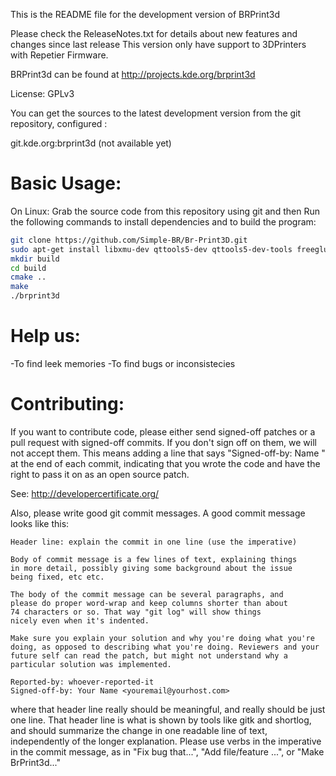 This is the README file for the development version of BRPrint3d

Please check the ReleaseNotes.txt for details about new features and
changes since last release
This version only have support to 3DPrinters with Repetier Firmware.

BRPrint3d can be found at http://projects.kde.org/brprint3d

License: GPLv3

You can get the sources to the latest development version from the git
repository, configured :

git.kde.org:brprint3d (not available yet)

Basic Usage:
============
On Linux:
Grab the source code from this repository using git and then
Run the following commands to install dependencies and to build the program:

```sh
git clone https://github.com/Simple-BR/Br-Print3D.git
sudo apt-get install libxmu-dev qttools5-dev qttools5-dev-tools freeglut3-dev
mkdir build
cd build
cmake ..
make
./brprint3d
```
Help us:
========
-To find leek memories
-To find bugs or inconsistecies

Contributing:
=============

If you want to contribute code, please either send signed-off patches or
a pull request with signed-off commits.  If you don't sign off on them,
we will not accept them. This means adding a line that says
"Signed-off-by: Name <email>" at the end of each commit, indicating that
you wrote the code and have the right to pass it on as an open source
patch.

See: http://developercertificate.org/

Also, please write good git commit messages.  A good commit message
looks like this:

	Header line: explain the commit in one line (use the imperative)

	Body of commit message is a few lines of text, explaining things
	in more detail, possibly giving some background about the issue
	being fixed, etc etc.

	The body of the commit message can be several paragraphs, and
	please do proper word-wrap and keep columns shorter than about
	74 characters or so. That way "git log" will show things
	nicely even when it's indented.

	Make sure you explain your solution and why you're doing what you're
	doing, as opposed to describing what you're doing. Reviewers and your
	future self can read the patch, but might not understand why a
	particular solution was implemented.

	Reported-by: whoever-reported-it
	Signed-off-by: Your Name <youremail@yourhost.com>

where that header line really should be meaningful, and really should be
just one line.  That header line is what is shown by tools like gitk and
shortlog, and should summarize the change in one readable line of text,
independently of the longer explanation. Please use verbs in the
imperative in the commit message, as in "Fix bug that...", "Add
file/feature ...", or "Make BrPrint3d..."
